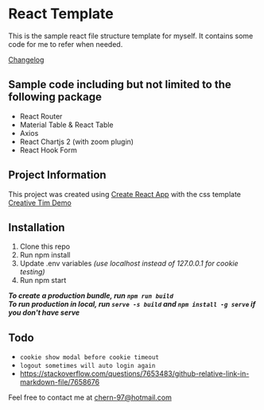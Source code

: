 # React Template

This is the sample react file structure template for myself. It contains some code for me to refer when needed.

[Changelog](CHANGELOG.md)

## Sample code including but not limited to the following package

- React Router
- Material Table & React Table
- Axios
- React Chartjs 2 (with zoom plugin)
- React Hook Form

## Project Information

This project was created using [Create React App](https://create-react-app.dev/) with the css template [Creative Tim Demo](https://demos.creative-tim.com/light-bootstrap-dashboard-react/?_ga=2.235697025.1894030771.1619926308-1426218325.1619926308#/documentation/getting-started)

## Installation

1. Clone this repo
2. Run npm install
3. Update .env variables _(use localhost instead of 127.0.0.1 for cookie testing)_
4. Run npm start

**_To create a production bundle, run `npm run build`_**\
**_To run production in local, run `serve -s build` and `npm install -g serve` if you don't have serve_**

## Todo

- `cookie show modal before cookie timeout`
- `logout sometimes will auto login again`
- https://stackoverflow.com/questions/7653483/github-relative-link-in-markdown-file/7658676

Feel free to contact me at chern-97@hotmail.com
